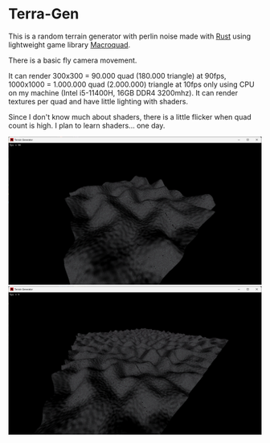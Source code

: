 # Terra-Gen

This is a random terrain generator with perlin noise made with [Rust](https://www.rust-lang.org/) using lightweight game library [Macroquad](https://macroquad.rs/).

There is a basic fly camera movement.

It can render 300x300 = 90.000 quad (180.000 triangle) at 90fps, 1000x1000 = 1.000.000 quad (2.000.000) triangle at 10fps only using CPU on my machine (Intel i5-11400H, 16GB DDR4 3200mhz). It can render textures per quad and have little lighting with shaders.

Since I don't know much about shaders, there is a little flicker when quad count is high. I plan to learn shaders... one day.

![](utils/terrain-gen1.png)
![](utils/terrain-gen2.png)
